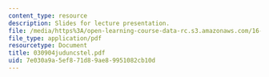```yaml
---
content_type: resource
description: Slides for lecture presentation.
file: /media/https%3A/open-learning-course-data-rc.s3.amazonaws.com/16-422-human-supervisory-control-of-automated-systems-spring-2004/7e030a9a5ef871d89ae89951082cb10d_030904juduncstel.pdf
file_type: application/pdf
resourcetype: Document
title: 030904juduncstel.pdf
uid: 7e030a9a-5ef8-71d8-9ae8-9951082cb10d
---
```

